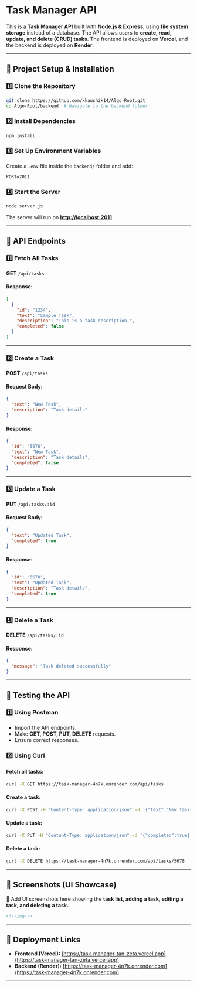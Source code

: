 # Task Manager API

This is a **Task Manager API** built with **Node.js & Express**, using **file system storage** instead of a database. The API allows users to **create, read, update, and delete (CRUD) tasks**. The frontend is deployed on **Vercel**, and the backend is deployed on **Render**.

---

## 📌 **Project Setup & Installation**

### **1️⃣ Clone the Repository**
```sh
git clone https://github.com/kkaushik14/Algo-Root.git
cd Algo-Root/backend  # Navigate to the backend folder
```

### **2️⃣ Install Dependencies**
```sh
npm install
```

### **3️⃣ Set Up Environment Variables**
Create a `.env` file inside the `backend/` folder and add:
```env
PORT=2011
```

### **4️⃣ Start the Server**
```sh
node server.js
```
The server will run on **[http://localhost:2011](http://localhost:2011)**.

---

## 📌 **API Endpoints**

### **1️⃣ Fetch All Tasks**
**GET** `/api/tasks`
#### **Response:**
```json
[
  {
    "id": "1234",
    "text": "Sample Task",
    "description": "This is a task description.",
    "completed": false
  }
]
```

---

### **2️⃣ Create a Task**
**POST** `/api/tasks`
#### **Request Body:**
```json
{
  "text": "New Task",
  "description": "Task details"
}
```
#### **Response:**
```json
{
  "id": "5678",
  "text": "New Task",
  "description": "Task details",
  "completed": false
}
```

---

### **3️⃣ Update a Task**
**PUT** `/api/tasks/:id`
#### **Request Body:**
```json
{
  "text": "Updated Task",
  "completed": true
}
```
#### **Response:**
```json
{
  "id": "5678",
  "text": "Updated Task",
  "description": "Task details",
  "completed": true
}
```

---

### **4️⃣ Delete a Task**
**DELETE** `/api/tasks/:id`
#### **Response:**
```json
{
  "message": "Task deleted successfully"
}
```

---

## 📌 **Testing the API**

### **1️⃣ Using Postman**
- Import the API endpoints.
- Make **GET, POST, PUT, DELETE** requests.
- Ensure correct responses.

### **2️⃣ Using Curl**
#### **Fetch all tasks:**
```sh
curl -X GET https://task-manager-4n7k.onrender.com/api/tasks
```
#### **Create a task:**
```sh
curl -X POST -H "Content-Type: application/json" -d '{"text":"New Task", "description":"Details"}' https://task-manager-4n7k.onrender.com/api/tasks
```
#### **Update a task:**
```sh
curl -X PUT -H "Content-Type: application/json" -d '{"completed":true}' https://task-manager-4n7k.onrender.com/api/tasks/5678
```
#### **Delete a task:**
```sh
curl -X DELETE https://task-manager-4n7k.onrender.com/api/tasks/5678
```

---

## 📌 **Screenshots (UI Showcase)**
📌 Add UI screenshots here showing the **task list, adding a task, editing a task, and deleting a task.**  
```md
<!--img-->
```

---

## 📌 **Deployment Links**
- **Frontend (Vercel):** [https://task-manager-tan-zeta.vercel.app](https://task-manager-tan-zeta.vercel.app)
- **Backend (Render):** [https://task-manager-4n7k.onrender.com](https://task-manager-4n7k.onrender.com)

---
